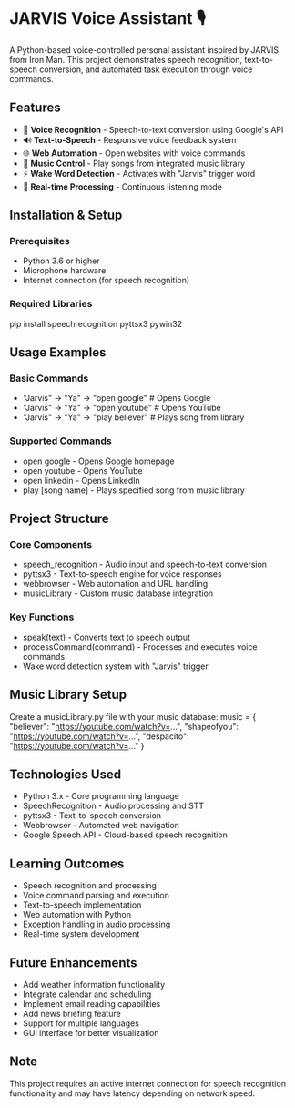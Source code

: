 # JARVIS Voice Assistant 🎙️

A Python-based voice-controlled personal assistant inspired by JARVIS from Iron Man. This project demonstrates speech recognition, text-to-speech conversion, and automated task execution through voice commands.

## Features
- 🎤 **Voice Recognition** - Speech-to-text conversion using Google's API
- 🔊 **Text-to-Speech** - Responsive voice feedback system
- 🌐 **Web Automation** - Open websites with voice commands
- 🎵 **Music Control** - Play songs from integrated music library
- ⚡ **Wake Word Detection** - Activates with "Jarvis" trigger word
- 🔄 **Real-time Processing** - Continuous listening mode

## Installation & Setup

### Prerequisites
- Python 3.6 or higher
- Microphone hardware
- Internet connection (for speech recognition)

### Required Libraries
pip install speechrecognition pyttsx3 pywin32

## Usage Examples
### Basic Commands
- "Jarvis" → "Ya" → "open google"  # Opens Google
- "Jarvis" → "Ya" → "open youtube" # Opens YouTube
- "Jarvis" → "Ya" → "play believer" # Plays song from library

### Supported Commands
- open google - Opens Google homepage
- open youtube - Opens YouTube
- open linkedin - Opens LinkedIn
- play [song name] - Plays specified song from music library

## Project Structure
### Core Components
- speech_recognition - Audio input and speech-to-text conversion
- pyttsx3 - Text-to-speech engine for voice responses
- webbrowser - Web automation and URL handling
- musicLibrary - Custom music database integration

### Key Functions
- speak(text) - Converts text to speech output
- processCommand(command) - Processes and executes voice commands
- Wake word detection system with "Jarvis" trigger

## Music Library Setup
Create a musicLibrary.py file with your music database:
music = {
    "believer": "https://youtube.com/watch?v=...",
    "shapeofyou": "https://youtube.com/watch?v=...",
    "despacito": "https://youtube.com/watch?v=..."
}

## Technologies Used
- Python 3.x - Core programming language
- SpeechRecognition - Audio processing and STT
- pyttsx3 - Text-to-speech conversion
- Webbrowser - Automated web navigation
- Google Speech API - Cloud-based speech recognition

## Learning Outcomes
- Speech recognition and processing
- Voice command parsing and execution
- Text-to-speech implementation
- Web automation with Python
- Exception handling in audio processing
- Real-time system development

## Future Enhancements
- Add weather information functionality
- Integrate calendar and scheduling
- Implement email reading capabilities
- Add news briefing feature
- Support for multiple languages
- GUI interface for better visualization

## Note
This project requires an active internet connection for speech recognition functionality and may have latency depending on network speed.

